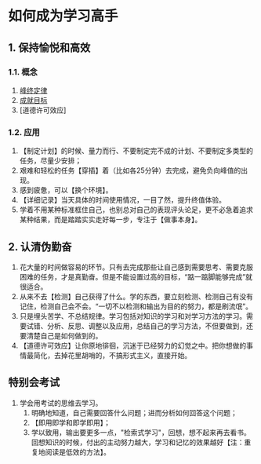 # 如何成为学习高手



## 1. 保持愉悦和高效

### 1.1. 概念

1. [峰终定律](https://wiki.mbalib.com/wiki/%E5%B3%B0%E7%BB%88%E5%AE%9A%E5%BE%8B)
2. [成就目标]()
3. [道德许可效应]

### 1.2. 应用

1. 【制定计划】的时候、量力而行、不要制定完不成的计划、不要制定多类型的任务，尽量少安排；
2. 艰难和轻松的任务【穿插】着（比如各25分钟）去完成，避免负向峰值的出现。
3. 感到疲惫，可以【换个环境】。
4. 【详细记录】当天具体的时间使用情况，一目了然，提升终值体验。
5. 学着不用某种标准框住自己，也别总对自己的表现评头论足，更不必急着追求某种结果，而是踏踏实实走好每一步，专注于【做事本身】。

## 2. 认清伪勤奋

1. 花大量的时间做容易的环节。只有去完成那些让自己感到需要思考、需要克服困难的任务，才是真勤奋。但是不能设置过高的目标，“踮一踮脚能够完成”就很适合。
2. 从来不去【检测】自己获得了什么。学的东西，要立刻检测、检测自己有没有记住，检测自己会不会。“一切不以检测和输出为目的的努力，都是刷流氓”。
3. 只是埋头苦学、不总结规律。学习包括对知识的学习和对学习方法的学习。需要试错、分析、反思、调整以及应用，总结自己的学习方法，不但要做到，还要清楚自己是如何做到的。
4. 【道德许可效应】让你原地徘徊，沉迷于已经努力的幻觉之中。把你想做的事情最简化，去掉花里胡哨的，不搞形式主义，直接开始。

## 特别会考试

1. 学会用考试的思维去学习。
   1. 明确地知道，自己需要回答什么问题；进而分析如何回答这个问题；
   2. 【即用即学和即学即用】；
   3. 学以致用，输出要更多一点，"检索式学习"，回想，想不起来再去看书。回想知识的时候，付出的主动努力越大，学习和记忆的效果越好【注：重复地阅读是低效的方法】。
